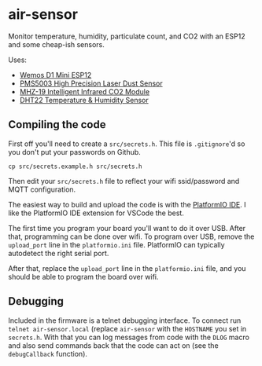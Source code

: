 # air-sensor

Monitor temperature, humidity, particulate count, and CO2 with an ESP12 and some cheap-ish sensors.

Uses:
* [Wemos D1 Mini ESP12](https://www.amazon.com/Makerfocus-NodeMcu-Development-ESP8266-ESP-12F/dp/B01N3P763C)
* [PMS5003 High Precision Laser Dust Sensor](https://www.ebay.com/itm/PMS5003-High-Precision-Laser-Dust-Sensor-Module-PM1-0-PM2-5-PM10-Built-in-Fan-N-/263421941788?hash=item3d552bd81c)
* [MHZ-19 Intelligent Infrared CO2 Module](http://www.winsen-sensor.com/products/ndir-co2-sensor/mh-z19.html)
* [DHT22 Temperature & Humidity Sensor](https://www.adafruit.com/product/385)

## Compiling the code

First off you'll need to create a `src/secrets.h`. This file is `.gitignore`'d so you don't put your passwords on Github.

    cp src/secrets.example.h src/secrets.h

Then edit your `src/secrets.h` file to reflect your wifi ssid/password and MQTT configuration.

The easiest way to build and upload the code is with the [PlatformIO IDE](http://platformio.org/platformio-ide). I like the PlatformIO IDE extension for VSCode the best.

The first time you program your board you'll want to do it over USB. After that, programming can be done over wifi. To program over USB, remove the `upload_port` line in the `platformio.ini` file. PlatformIO can typically autodetect the right serial port.

After that, replace the `upload_port` line in the `platformio.ini` file, and you should be able to program the board over wifi.

## Debugging

Included in the firmware is a telnet debugging interface. To connect run `telnet air-sensor.local` (replace `air-sensor` with the `HOSTNAME` you set in `secrets.h`. With that you can log messages from code with the `DLOG` macro and also send commands back that the code can act on (see the `debugCallback` function).
